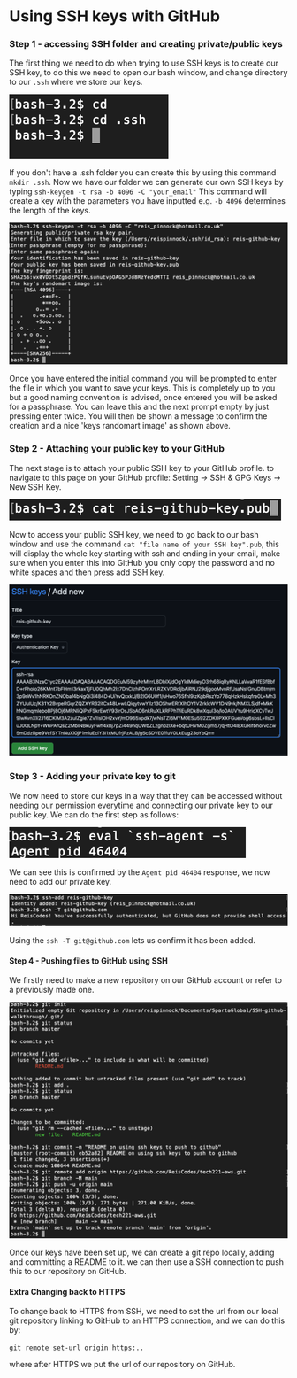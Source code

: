 # Using SSH keys with GitHub

### Step 1 - accessing SSH folder and creating private/public keys 
The first thing we need to do when trying to use SSH keys is to create our 
SSH key, to do this we need to open our bash window, and change directory 
to our `.ssh` where we store our keys. 

![](cd_shh_folder.png)

If you don't have a .ssh folder you can create this by using this command `mkdir .ssh`. 
Now we have our folder we can generate our own SSH keys by typing 
`ssh-keygen -t rsa -b 4096 -C "your_email"` This command will create a key with 
the parameters you have inputted e.g. `-b 4096` determines the length of the 
keys.

![](key_generation.png)

Once you have entered the initial command you will be prompted to enter 
the file in which you want to save your keys. This is completely up to you 
but a good naming convention is advised, once entered you will be asked for a 
passphrase. You can leave this and the next prompt empty by just pressing enter 
twice. You will then be shown a message to confirm the creation and a nice 'keys randomart image' as 
shown above.

### Step 2 - Attaching your public key to your GitHub

The next stage is to attach your public SSH key to your GitHub profile. to 
navigate to this page on your GitHub profile: Setting -> SSH & GPG Keys -> New SSH Key.

![](cat_ssh.png)

Now to access your public SSH key, we need to go back to our bash window and use the command
`cat "file name of your SSH key".pub`, this will display the whole key starting with ssh and ending in your 
email, make sure when you enter this into GitHub you only copy the password and no white spaces and then press
add SSH key.

![](github_settings.png)

### Step 3 - Adding your private key to git

We now need to store our keys in a way that they can be accessed without needing our permission everytime
and connecting our private key to our public key. We can do the first step as follows:

![](ssh_agent.png)

We can see this is confirmed by the `Agent pid 46404` response, we now need to add our private key.

![](add_ssh_key.png)

Using the `ssh -T git@github.com` lets us confirm it has been added.

#### Step 4 - Pushing files to GitHub using SSH

We firstly need to make a new repository on our GitHub account or refer to a 
previously made one.

![](push_to_github.png)

Once our keys have been set up, we can create a git repo locally, adding and committing a README to it.
we can then use a SSH connection to push this to our repository on GitHub.

#### Extra Changing back to HTTPS

To change back to HTTPS from SSH, we need to set the url from our local git repository linking to GitHub to 
an HTTPS connection, and we can do this by: 

`git remote set-url origin https:..`

where after HTTPS we put the url of our repository on GitHub.
